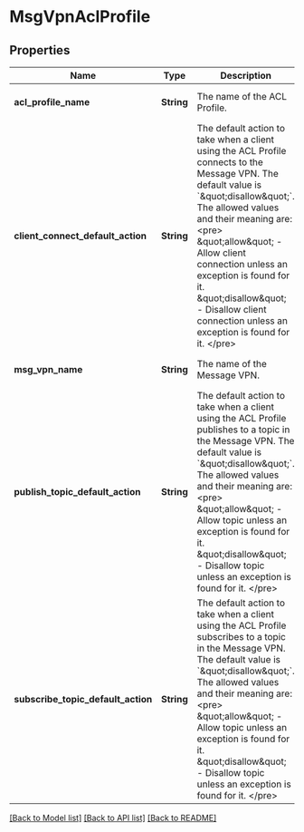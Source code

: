# MsgVpnAclProfile

## Properties
Name | Type | Description | Notes
------------ | ------------- | ------------- | -------------
**acl_profile_name** | **String** | The name of the ACL Profile. | [optional] [default to null]
**client_connect_default_action** | **String** | The default action to take when a client using the ACL Profile connects to the Message VPN. The default value is &#x60;\&quot;disallow\&quot;&#x60;. The allowed values and their meaning are:  &lt;pre&gt; \&quot;allow\&quot; - Allow client connection unless an exception is found for it. \&quot;disallow\&quot; - Disallow client connection unless an exception is found for it. &lt;/pre&gt;  | [optional] [default to null]
**msg_vpn_name** | **String** | The name of the Message VPN. | [optional] [default to null]
**publish_topic_default_action** | **String** | The default action to take when a client using the ACL Profile publishes to a topic in the Message VPN. The default value is &#x60;\&quot;disallow\&quot;&#x60;. The allowed values and their meaning are:  &lt;pre&gt; \&quot;allow\&quot; - Allow topic unless an exception is found for it. \&quot;disallow\&quot; - Disallow topic unless an exception is found for it. &lt;/pre&gt;  | [optional] [default to null]
**subscribe_topic_default_action** | **String** | The default action to take when a client using the ACL Profile subscribes to a topic in the Message VPN. The default value is &#x60;\&quot;disallow\&quot;&#x60;. The allowed values and their meaning are:  &lt;pre&gt; \&quot;allow\&quot; - Allow topic unless an exception is found for it. \&quot;disallow\&quot; - Disallow topic unless an exception is found for it. &lt;/pre&gt;  | [optional] [default to null]

[[Back to Model list]](../README.md#documentation-for-models) [[Back to API list]](../README.md#documentation-for-api-endpoints) [[Back to README]](../README.md)


